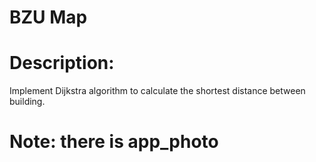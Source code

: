 # BZU Map

# Description:
Implement Dijkstra algorithm to calculate the shortest distance between building.

# Note: there is app_photo
